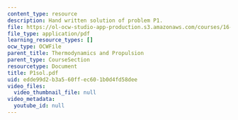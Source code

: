```yaml
---
content_type: resource
description: Hand written solution of problem P1.
file: https://ol-ocw-studio-app-production.s3.amazonaws.com/courses/16-01-unified-engineering-i-ii-iii-iv-fall-2005-spring-2006/edde99d2b3a560ffec601b0d4fd58dee_P1sol.pdf
file_type: application/pdf
learning_resource_types: []
ocw_type: OCWFile
parent_title: Thermodynamics and Propulsion
parent_type: CourseSection
resourcetype: Document
title: P1sol.pdf
uid: edde99d2-b3a5-60ff-ec60-1b0d4fd58dee
video_files:
  video_thumbnail_file: null
video_metadata:
  youtube_id: null
---
```

